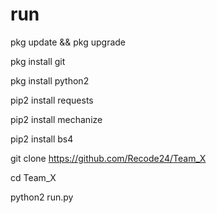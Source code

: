 # run

pkg update && pkg upgrade

pkg install git

pkg install python2

pip2 install requests

pip2 install mechanize

pip2 install bs4

git clone https://github.com/Recode24/Team_X

cd Team_X

python2 run.py









